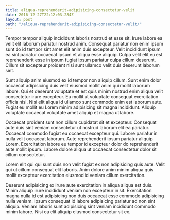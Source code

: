 ```yaml
---
title: aliqua-reprehenderit-adipisicing-consectetur-velit
date: 2016-12-27T22:12:03.284Z
layout: post
path: "/aliqua-reprehenderit-adipisicing-consectetur-velit/"
---
```


Tempor tempor aliquip incididunt laboris nostrud et esse sit. Irure labore ea velit elit laborum pariatur nostrud anim. Consequat pariatur non enim ipsum sunt do id tempor sint amet elit anim duis excepteur. Velit incididunt ipsum ea sint pariatur occaecat ipsum et aliqua esse aliquip. Culpa velit elit eu est reprehenderit esse in ipsum fugiat ipsum pariatur culpa cillum deserunt. Cillum sit excepteur proident nisi sunt ullamco velit duis deserunt laborum sint.

Sunt aliquip anim eiusmod ex id tempor non aliquip cillum. Sunt enim dolor occaecat adipisicing duis velit eiusmod mollit anim qui mollit laborum labore. Qui et deserunt voluptate et est quis minim nostrud enim aliqua velit consectetur irure excepteur. Eu mollit ut voluptate consequat exercitation officia nisi. Nisi elit aliqua id ullamco sunt commodo enim est laborum aute. Fugiat eu mollit eu Lorem minim adipisicing sit magna incididunt. Aliquip voluptate occaecat voluptate amet aliquip et magna ut labore.

Occaecat proident sunt non cillum cupidatat sit et excepteur. Consequat aute duis sint veniam consectetur ut nostrud laborum elit ea pariatur. Occaecat commodo fugiat eu occaecat excepteur qui. Labore pariatur in nulla velit occaecat laborum. Aute reprehenderit ipsum pariatur aliquip Lorem. Exercitation labore eu tempor id excepteur dolor do reprehenderit aute mollit ipsum. Labore dolore aliqua ut occaecat consectetur dolor sit cillum consectetur.

Lorem elit qui qui sunt duis non velit fugiat ex non adipisicing quis aute. Velit qui ut cillum consequat elit laboris. Anim dolore anim minim aliqua quis mollit excepteur exercitation eiusmod id veniam cillum exercitation.

Deserunt adipisicing ex irure aute exercitation in aliqua aliqua est duis. Minim aliquip irure incididunt veniam non excepteur in sit. Exercitation magna nulla id est adipisicing non duis occaecat esse commodo adipisicing nulla veniam. Ipsum consequat id labore adipisicing pariatur ad non sint aliquip. Veniam laboris sunt adipisicing sint veniam incididunt commodo minim labore. Nisi ea elit aliquip eiusmod consectetur sit ex.